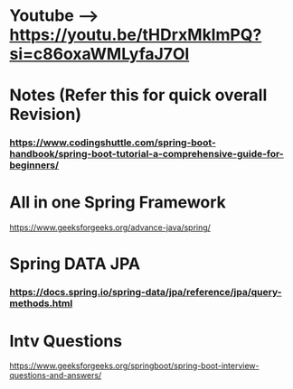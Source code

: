 # Youtube --> https://youtu.be/tHDrxMklmPQ?si=c86oxaWMLyfaJ7Ol

# Notes (Refer this for quick overall Revision)
### https://www.codingshuttle.com/spring-boot-handbook/spring-boot-tutorial-a-comprehensive-guide-for-beginners/


# All in one Spring Framework

https://www.geeksforgeeks.org/advance-java/spring/


# Spring DATA JPA
### https://docs.spring.io/spring-data/jpa/reference/jpa/query-methods.html


# Intv Questions

https://www.geeksforgeeks.org/springboot/spring-boot-interview-questions-and-answers/
